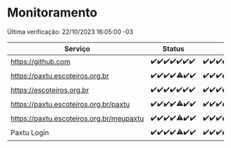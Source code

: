 # Monitoramento

Última verificação: 22/10/2023 16:05:00 -03

|Serviço|Status|Últimas 24h|
|---|---|---|
|https://github.com|<span title="2023-10-15: OK=24">✔️</span><span title="2023-10-16: OK=24">✔️</span><span title="2023-10-17: OK=24">✔️</span><span title="2023-10-18: OK=24">✔️</span><span title="2023-10-19: OK=24">✔️</span><span title="2023-10-20: OK=24">✔️</span><span title="2023-10-21: OK=20">✔️</span>|<span title="21/10/2023 17:04:00 -03 : 200">✔️</span><span title="21/10/2023 18:03:00 -03 : 200">✔️</span><span title="21/10/2023 19:03:00 -03 : 200">✔️</span><span title="21/10/2023 20:04:00 -03 : 200">✔️</span><span title="21/10/2023 21:31:00 -03 : 200">✔️</span><span title="21/10/2023 22:45:00 -03 : 200">✔️</span><span title="21/10/2023 23:17:00 -03 : 200">✔️</span><span title="22/10/2023 00:06:00 -03 : 200">✔️</span><span title="22/10/2023 01:07:00 -03 : 200">✔️</span><span title="22/10/2023 02:05:00 -03 : 200">✔️</span><span title="22/10/2023 03:07:00 -03 : 200">✔️</span><span title="22/10/2023 04:03:00 -03 : 200">✔️</span><span title="22/10/2023 05:06:00 -03 : 200">✔️</span><span title="22/10/2023 06:04:00 -03 : 200">✔️</span><span title="22/10/2023 07:04:00 -03 : 200">✔️</span><span title="22/10/2023 08:02:00 -03 : 200">✔️</span><span title="22/10/2023 09:09:00 -03 : 200">✔️</span><span title="22/10/2023 10:05:00 -03 : 200">✔️</span><span title="22/10/2023 11:03:00 -03 : 200">✔️</span><span title="22/10/2023 12:03:00 -03 : 200">✔️</span><span title="22/10/2023 13:06:00 -03 : 200">✔️</span><span title="22/10/2023 14:03:00 -03 : 200">✔️</span><span title="22/10/2023 15:06:00 -03 : 200">✔️</span><span title="22/10/2023 16:05:00 -03 : 200">✔️</span>|
|https://paxtu.escoteiros.org.br|<span title="2023-10-15: OK=24">✔️</span><span title="2023-10-16: OK=24">✔️</span><span title="2023-10-17: OK=24">✔️</span><span title="2023-10-18: OK=24">✔️</span><span title="2023-10-19: OK=23, Falhas=1">⚠️</span><span title="2023-10-20: OK=24">✔️</span><span title="2023-10-21: OK=20">✔️</span>|<span title="21/10/2023 17:04:00 -03 : 200">✔️</span><span title="21/10/2023 18:03:00 -03 : 200">✔️</span><span title="21/10/2023 19:03:00 -03 : 200">✔️</span><span title="21/10/2023 20:04:00 -03 : 200">✔️</span><span title="21/10/2023 21:31:00 -03 : 200">✔️</span><span title="21/10/2023 22:45:00 -03 : 200">✔️</span><span title="21/10/2023 23:17:00 -03 : 200">✔️</span><span title="22/10/2023 00:06:00 -03 : 200">✔️</span><span title="22/10/2023 01:07:00 -03 : 200">✔️</span><span title="22/10/2023 02:05:00 -03 : 200">✔️</span><span title="22/10/2023 03:07:00 -03 : 200">✔️</span><span title="22/10/2023 04:03:00 -03 : 200">✔️</span><span title="22/10/2023 05:06:00 -03 : 200">✔️</span><span title="22/10/2023 06:04:00 -03 : 200">✔️</span><span title="22/10/2023 07:04:00 -03 : 200">✔️</span><span title="22/10/2023 08:02:00 -03 : 200">✔️</span><span title="22/10/2023 09:09:00 -03 : 200">✔️</span><span title="22/10/2023 10:05:00 -03 : 200">✔️</span><span title="22/10/2023 11:03:00 -03 : 200">✔️</span><span title="22/10/2023 12:03:00 -03 : 200">✔️</span><span title="22/10/2023 13:06:00 -03 : 200">✔️</span><span title="22/10/2023 14:03:00 -03 : 200">✔️</span><span title="22/10/2023 15:06:00 -03 : 200">✔️</span><span title="22/10/2023 16:05:00 -03 : 200">✔️</span>|
|https://escoteiros.org.br|<span title="2023-10-15: OK=24">✔️</span><span title="2023-10-16: OK=24">✔️</span><span title="2023-10-17: OK=24">✔️</span><span title="2023-10-18: OK=24">✔️</span><span title="2023-10-19: OK=24">✔️</span><span title="2023-10-20: OK=24">✔️</span><span title="2023-10-21: OK=20">✔️</span>|<span title="21/10/2023 17:04:00 -03 : 200">✔️</span><span title="21/10/2023 18:03:00 -03 : 200">✔️</span><span title="21/10/2023 19:03:00 -03 : 200">✔️</span><span title="21/10/2023 20:04:00 -03 : 200">✔️</span><span title="21/10/2023 21:31:00 -03 : 200">✔️</span><span title="21/10/2023 22:45:00 -03 : 200">✔️</span><span title="21/10/2023 23:17:00 -03 : 200">✔️</span><span title="22/10/2023 00:06:00 -03 : 200">✔️</span><span title="22/10/2023 01:07:00 -03 : 200">✔️</span><span title="22/10/2023 02:05:00 -03 : 200">✔️</span><span title="22/10/2023 03:07:00 -03 : 200">✔️</span><span title="22/10/2023 04:03:00 -03 : 200">✔️</span><span title="22/10/2023 05:06:00 -03 : 200">✔️</span><span title="22/10/2023 06:04:00 -03 : 200">✔️</span><span title="22/10/2023 07:04:00 -03 : 200">✔️</span><span title="22/10/2023 08:02:00 -03 : 200">✔️</span><span title="22/10/2023 09:09:00 -03 : 200">✔️</span><span title="22/10/2023 10:05:00 -03 : 200">✔️</span><span title="22/10/2023 11:03:00 -03 : 200">✔️</span><span title="22/10/2023 12:03:00 -03 : 200">✔️</span><span title="22/10/2023 13:06:00 -03 : 200">✔️</span><span title="22/10/2023 14:03:00 -03 : 200">✔️</span><span title="22/10/2023 15:06:00 -03 : 200">✔️</span><span title="22/10/2023 16:05:00 -03 : 200">✔️</span>|
|https://paxtu.escoteiros.org.br/paxtu|<span title="2023-10-15: OK=24">✔️</span><span title="2023-10-16: OK=24">✔️</span><span title="2023-10-17: OK=24">✔️</span><span title="2023-10-18: OK=24">✔️</span><span title="2023-10-19: OK=23, Falhas=1">⚠️</span><span title="2023-10-20: OK=24">✔️</span><span title="2023-10-21: OK=20">✔️</span>|<span title="21/10/2023 17:04:00 -03 : 200">✔️</span><span title="21/10/2023 18:03:00 -03 : 200">✔️</span><span title="21/10/2023 19:03:00 -03 : 200">✔️</span><span title="21/10/2023 20:04:00 -03 : 200">✔️</span><span title="21/10/2023 21:31:00 -03 : 200">✔️</span><span title="21/10/2023 22:45:00 -03 : 200">✔️</span><span title="21/10/2023 23:17:00 -03 : 200">✔️</span><span title="22/10/2023 00:06:00 -03 : 200">✔️</span><span title="22/10/2023 01:07:00 -03 : 200">✔️</span><span title="22/10/2023 02:05:00 -03 : 200">✔️</span><span title="22/10/2023 03:07:00 -03 : 200">✔️</span><span title="22/10/2023 04:03:00 -03 : 200">✔️</span><span title="22/10/2023 05:06:00 -03 : 200">✔️</span><span title="22/10/2023 06:04:00 -03 : 200">✔️</span><span title="22/10/2023 07:04:00 -03 : 200">✔️</span><span title="22/10/2023 08:02:00 -03 : 200">✔️</span><span title="22/10/2023 09:09:00 -03 : 200">✔️</span><span title="22/10/2023 10:05:00 -03 : 200">✔️</span><span title="22/10/2023 11:03:00 -03 : 200">✔️</span><span title="22/10/2023 12:03:00 -03 : 200">✔️</span><span title="22/10/2023 13:06:00 -03 : 200">✔️</span><span title="22/10/2023 14:03:00 -03 : 200">✔️</span><span title="22/10/2023 15:06:00 -03 : 200">✔️</span><span title="22/10/2023 16:05:00 -03 : 200">✔️</span>|
|https://paxtu.escoteiros.org.br/meupaxtu|<span title="2023-10-15: OK=24">✔️</span><span title="2023-10-16: OK=24">✔️</span><span title="2023-10-17: OK=24">✔️</span><span title="2023-10-18: OK=24">✔️</span><span title="2023-10-19: OK=23, Falhas=1">⚠️</span><span title="2023-10-20: OK=24">✔️</span><span title="2023-10-21: OK=20">✔️</span>|<span title="21/10/2023 17:04:00 -03 : 200">✔️</span><span title="21/10/2023 18:03:00 -03 : 200">✔️</span><span title="21/10/2023 19:03:00 -03 : 200">✔️</span><span title="21/10/2023 20:04:00 -03 : 200">✔️</span><span title="21/10/2023 21:31:00 -03 : 200">✔️</span><span title="21/10/2023 22:45:00 -03 : 200">✔️</span><span title="21/10/2023 23:17:00 -03 : 200">✔️</span><span title="22/10/2023 00:06:00 -03 : 200">✔️</span><span title="22/10/2023 01:07:00 -03 : 200">✔️</span><span title="22/10/2023 02:05:00 -03 : 200">✔️</span><span title="22/10/2023 03:07:00 -03 : 200">✔️</span><span title="22/10/2023 04:03:00 -03 : 200">✔️</span><span title="22/10/2023 05:06:00 -03 : 200">✔️</span><span title="22/10/2023 06:04:00 -03 : 200">✔️</span><span title="22/10/2023 07:04:00 -03 : 200">✔️</span><span title="22/10/2023 08:02:00 -03 : 200">✔️</span><span title="22/10/2023 09:09:00 -03 : 200">✔️</span><span title="22/10/2023 10:05:00 -03 : 200">✔️</span><span title="22/10/2023 11:03:00 -03 : 200">✔️</span><span title="22/10/2023 12:03:00 -03 : 200">✔️</span><span title="22/10/2023 13:06:00 -03 : 200">✔️</span><span title="22/10/2023 14:03:00 -03 : 200">✔️</span><span title="22/10/2023 15:06:00 -03 : 200">✔️</span><span title="22/10/2023 16:05:00 -03 : 200">✔️</span>|
|Paxtu Login|<span title="2023-10-15: OK=24">✔️</span><span title="2023-10-16: OK=24">✔️</span><span title="2023-10-17: OK=24">✔️</span><span title="2023-10-18: OK=24">✔️</span><span title="2023-10-19: OK=23, Falhas=1">⚠️</span><span title="2023-10-20: OK=24">✔️</span><span title="2023-10-21: OK=20">✔️</span>|<span title="21/10/2023 17:04:00 -03 : 200">✔️</span><span title="21/10/2023 18:03:00 -03 : 200">✔️</span><span title="21/10/2023 19:03:00 -03 : 200">✔️</span><span title="21/10/2023 20:04:00 -03 : 200">✔️</span><span title="21/10/2023 21:31:00 -03 : 200">✔️</span><span title="21/10/2023 22:45:00 -03 : 200">✔️</span><span title="21/10/2023 23:17:00 -03 : 200">✔️</span><span title="22/10/2023 00:06:00 -03 : 200">✔️</span><span title="22/10/2023 01:07:00 -03 : 200">✔️</span><span title="22/10/2023 02:05:00 -03 : 200">✔️</span><span title="22/10/2023 03:07:00 -03 : 200">✔️</span><span title="22/10/2023 04:03:00 -03 : 200">✔️</span><span title="22/10/2023 05:06:00 -03 : 200">✔️</span><span title="22/10/2023 06:04:00 -03 : 200">✔️</span><span title="22/10/2023 07:04:00 -03 : 200">✔️</span><span title="22/10/2023 08:02:00 -03 : 200">✔️</span><span title="22/10/2023 09:09:00 -03 : 200">✔️</span><span title="22/10/2023 10:05:00 -03 : 200">✔️</span><span title="22/10/2023 11:03:00 -03 : 200">✔️</span><span title="22/10/2023 12:03:00 -03 : 200">✔️</span><span title="22/10/2023 13:06:00 -03 : 200">✔️</span><span title="22/10/2023 14:03:00 -03 : 200">✔️</span><span title="22/10/2023 15:06:00 -03 : 200">✔️</span><span title="22/10/2023 16:05:00 -03 : 200">✔️</span>|
